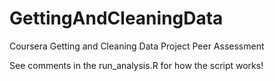 GettingAndCleaningData
======================

Coursera Getting and Cleaning Data Project Peer Assessment


See comments in the run_analysis.R for how the script works!
